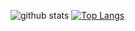 ![github stats](https://github-readme-stats.vercel.app/api?username=adrianrosh&show_icons=true)
[![Top Langs](https://github-readme-stats.vercel.app/api/top-langs/?username=adrianrosh)](https://github.com/adrianrosh/stats)

